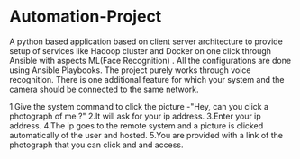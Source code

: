 # Automation-Project
A python based application based on client server architecture to provide setup of services like Hadoop cluster and Docker on one click through Ansible with aspects ML(Face Recognition) . All the configurations are done using Ansible Playbooks. The project purely works through voice recognition.
There is one additional feature for which your system and the camera should be connected to the same network.

1.Give the system command to click the picture -"Hey, can you click a photograph of me ?"
2.It will ask for your ip address.
3.Enter your ip address.
4.The ip goes to the remote system and a picture is clicked automatically of the user and hosted.
5.You are provided with a link of the photograph that you can click and and access.
